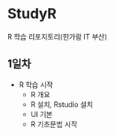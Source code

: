 # StudyR
R 학습 리포지토리(한가람 IT 부산)

## 1일차 
- R 학습 시작
  - R 개요
  - R 설치, Rstudio 설치
  - UI 기본
  - R 기초문법 시작

